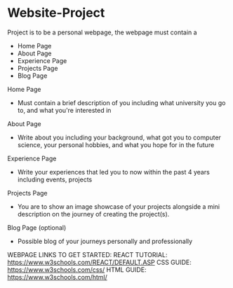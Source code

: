 # Website-Project

Project is to be a personal webpage, the webpage must contain a

- Home Page
- About Page
- Experience Page
- Projects Page
- Blog Page

Home Page
- Must contain a brief description of you including what university you go to, and what you're interested in

About Page
- Write about you including your background, what got you to computer science, your personal hobbies, and what you hope for in the future

Experience Page
- Write your experiences that led you to now within the past 4 years including events, projects

Projects Page
- You are to show an image showcase of your projects alongside a mini description on the journey of creating the project(s).

Blog Page (optional)
- Possible blog of your journeys personally and professionally

WEBPAGE LINKS TO GET STARTED:
REACT TUTORIAL: https://www.w3schools.com/REACT/DEFAULT.ASP
CSS GUIDE: https://www.w3schools.com/css/
HTML GUIDE: https://www.w3schools.com/html/

